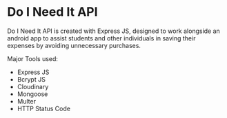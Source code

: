 # Do I Need It API

Do I Need It API is created with Express JS, designed to work alongside an android app to assist students and other individuals in saving their expenses by avoiding unnecessary purchases.

Major Tools used:

- Express JS
- Bcrypt JS
- Cloudinary
- Mongoose
- Multer
- HTTP Status Code
